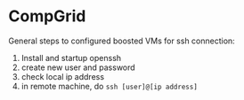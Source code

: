 # CompGrid

General steps to configured boosted VMs for ssh connection:

1. Install and startup openssh
2. create new user and password
3. check local ip address
4. in remote machine, do ```ssh [user]@[ip address]```
